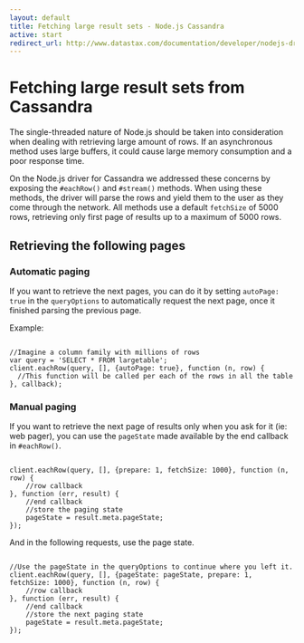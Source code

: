```yaml
---
layout: default
title: Fetching large result sets - Node.js Cassandra
active: start
redirect_url: http://www.datastax.com/documentation/developer/nodejs-driver/1.0/nodejs-driver/reference/paging.html
---
```



# Fetching large result sets from Cassandra

The single-threaded nature of Node.js should be taken into consideration when dealing with retrieving large amount of rows.
 If an asynchronous method uses large buffers, it could cause large memory consumption and a poor response time.
 
On the Node.js driver for Cassandra we addressed these concerns by exposing the `#eachRow()` and `#stream()` methods.
 When using these methods, the driver will parse the rows and yield them to the user as they come through the network.
 All methods use a default `fetchSize` of 5000 rows, retrieving only first page of results up to a maximum of 5000 rows.

## Retrieving the following pages

### Automatic paging

If you want to retrieve the next pages, you can do it by setting `autoPage: true` in the `queryOptions` to automatically request the next page,
 once it finished parsing the previous page.

Example:
<pre><code class="javascript">
//Imagine a column family with millions of rows
var query = 'SELECT * FROM largetable';
client.eachRow(query, [], {autoPage: true}, function (n, row) {
  //This function will be called per each of the rows in all the table  
}, callback);
</code></pre>

### Manual paging

If you want to retrieve the next page of results only when you ask for it (ie: web pager), you can use the `pageState` 
 made available by the end callback in `#eachRow()`. 

<pre><code class="javascript">
client.eachRow(query, [], {prepare: 1, fetchSize: 1000}, function (n, row) {
    //row callback
}, function (err, result) {
    //end callback
    //store the paging state
    pageState = result.meta.pageState;
});
</code></pre>

And in the following requests, use the page state.

<pre><code class="javascript">
//Use the pageState in the queryOptions to continue where you left it.
client.eachRow(query, [], {pageState: pageState, prepare: 1, fetchSize: 1000}, function (n, row) {
    //row callback
}, function (err, result) {
    //end callback
    //store the next paging state
    pageState = result.meta.pageState;
});
</code></pre>